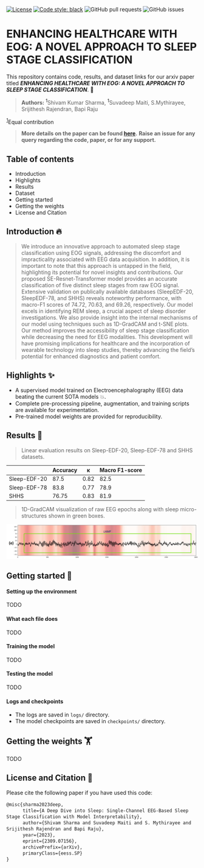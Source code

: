 [![License](https://img.shields.io/badge/License-Apache_2.0-blue.svg)](https://opensource.org/licenses/Apache-2.0)
[![Code style: black](https://img.shields.io/badge/code%20style-black-000000.svg)](https://github.com/ambv/black)
![GitHub pull requests](https://img.shields.io/github/issues-pr/suvadeepmaiti/EEG_Sleep_Stage_classification)
![GitHub issues](https://img.shields.io/github/issues/suvadeepmaiti/EEG_Sleep_Stage_classification)

# ENHANCING HEALTHCARE WITH EOG: A NOVEL APPROACH TO SLEEP STAGE CLASSIFICATION
This repository contains code, results, and dataset links for our arxiv paper titled ***ENHANCING HEALTHCARE WITH EOG: A NOVEL APPROACH TO SLEEP STAGE
CLASSIFICATION***. 📝
>**Authors:** <a name="myfootnote1"><sup>1</sup></a>Shivam Kumar Sharma, <a name="myfootnote1"><sup>1</sup></a>Suvadeep Maiti, S.Mythirayee, Srijithesh Rajendran, Bapi Raju

<sup>[1](#myfootnote1)</sup>Equal contribution

>**More details on the paper can be found [here](https://arxiv.org/pdf/2310.03757.pdf).**
> **Raise an issue for any query regarding the code, paper, or for any support.**

## Table of contents
- Introduction
- Highlights
- Results
- Dataset
- Getting started
- Getting the weights
- License and Citation

## Introduction 🔥

>We introduce an innovative approach to automated sleep stage classification using EOG signals, addressing the discomfort and impracticality associated with EEG data acquisition. In addition, it is important to note that this approach is untapped in the field, highlighting its potential for novel insights and contributions. Our proposed SE-Resnet-Transformer model provides an accurate classification of five distinct sleep stages from raw EOG signal. Extensive validation on publically available databases (SleepEDF-20, SleepEDF-78, and SHHS) reveals noteworthy performance, with macro-F1 scores of 74.72, 70.63, and 69.26, respectively. Our model excels in identifying REM sleep, a crucial aspect of sleep disorder investigations. We also provide insight into the internal mechanisms of our model using techniques such as 1D-GradCAM and t-SNE plots. Our method improves the accessibility of sleep stage classification while decreasing the need for EEG modalities. This development will have promising implications for healthcare and the incorporation of wearable technology into sleep studies, thereby advancing the field’s potential for enhanced diagnostics and patient comfort.

## Highlights ✨

- A supervised model trained on Electroencephalography (EEG) data beating the current SOTA models 💥.
- Complete pre-processing pipeline, augmentation, and training scripts are available for experimentation.
- Pre-trained model weights are provided for reproducibility.

## Results :man_dancing:

> Linear evaluation results on Sleep-EDF-20, Sleep-EDF-78 and SHHS datasets.

|          | Accuracy | κ | Macro F1-score |
| -------- | ------------- | ------------- | ------------- |
| Sleep-EDF-20| 87.5 | 0.82 | 82.5 |
| Sleep-EDF-78 | 83.8 | 0.77 | 78.9 |
| SHHS| 76.75 | 0.83 | 81.9 |


<!--t-SNE visualization using our method shows clear clusters and captures the sleep-staging progression observed clinically.-->

<!--<img src="/images/tsne.jpg" width="750">-->

>1D-GradCAM visualization of raw EEG epochs along with sleep micro-structures shown in green boxes.
<img src="/images/gradcam.jpg" width="750">

## Getting started 🥷
#### Setting up the environment
TODO
#### What each file does
TODO
#### Training the model
TODO
#### Testing the model
TODO
#### Logs and checkpoints
- The logs are saved in `logs/` directory.
- The model checkpoints are saved in `checkpoints/` directory.

## Getting the weights :weight_lifting:
TODO

## License and Citation 📰
Please cite the following paper if you have used this code:
```
@misc{sharma2023deep,
      title={A Deep Dive into Sleep: Single-Channel EEG-Based Sleep Stage Classification with Model Interpretability}, 
      author={Shivam Sharma and Suvadeep Maiti and S. Mythirayee and Srijithesh Rajendran and Bapi Raju},
      year={2023},
      eprint={2309.07156},
      archivePrefix={arXiv},
      primaryClass={eess.SP}
}
